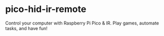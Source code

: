 # pico-hid-ir-remote
Control your computer with Raspberry Pi Pico &amp; IR. Play games, automate tasks, and have fun!

